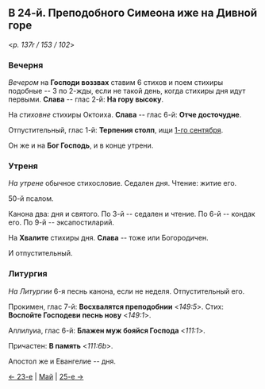 
## В 24-й. Преподобного Симеона иже на Дивной горе 

<*p. 137r / 153 / 102*>

### Вечерня

*Вечером* на **Господи воззвах** ставим 6 стихов и поем стихиры подобные -- 3 по 2-жды, 
если не такой день, когда стихиры дня идут первыми. 
**Слава** -- глас 2-й: **На гору высоку**.   

На *стиховне* стихиры Октоиха. 
**Слава** -- глас 6-й: **Отче досточудне**. 

Отпустительный, глас 1-й: **Терпения столп**, ищи [1-го сентября](../09_september/09_01_MES.ru.md).

Он же и на **Бог Господь**, и в конце утрени. 

### Утреня

*На утрене* обычное стихословие. 
Седален дня. 
Чтение: житие его.

50-й псалом. 

Канона два: дня и святого. 
По 3-й -- седален и чтение. 
По 6-й -- кондак его. 
По 9-й -- эксапостиларий. 

На **Хвалите** стихиры дня. 
**Слава** -- тоже или Богородичен. 

И отпустительный. 

### Литургия

*На Литургии* 6-я песнь канона, если не неделя. 
Отпустительный его. 

Прокимен, глас 7-й: **Восхвалятся преподобнии** <*149:5*>. 
Стих: **Воспойте Господеви песнь нову** <*149:1*>. 
 
Аллилуиа, глас 6-й: **Блажен муж бояйся Господа** <*111:1*>.
 
Причастен: **В память** <*111:6b*>. 

Апостол же и Евангелие -- дня.  

[← 23-е](05_23_MES.ru.md) | [Май](README.md#24-й) | [25-е →](05_25_MES.ru.md)
